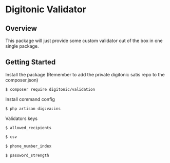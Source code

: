 # Digitonic Validator

## Overview

This package will just provide some custom validator out of the box in one single package.

## Getting Started

Install the package (Remember to add the private digitonic satis repo to the composer.json)

```bash
$ composer require digitonic/validation 
```

Install command config

```bash
$ php artisan dig:va:ins
```

Validators keys

```bash
$ allowed_recipients
```
```bash
$ csv
```
```bash
$ phone_number_index
```
```bash
$ password_strength
```

